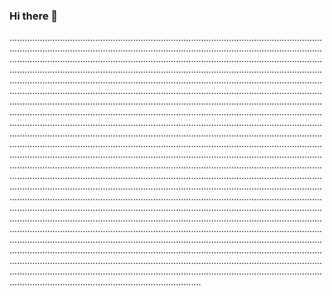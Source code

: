 ### Hi there 👋

................................................................................................................................................................................................................................................................................................................................................................................................................................................................................................................................................................................................................................................................................................................................................................................................................................................................................................................................................................................................................................................................................................................................................................................................................................................................................................................................................................................................................................................................................................................................................................................................................................................................................................................................................................................................................................................................................................................................................................................................................................................................................................................................................................................................................................................................................................................................................................................................................................................................................................................................................................................................................................................................................................................................................................................................................................................................................................................................................................................................................................................